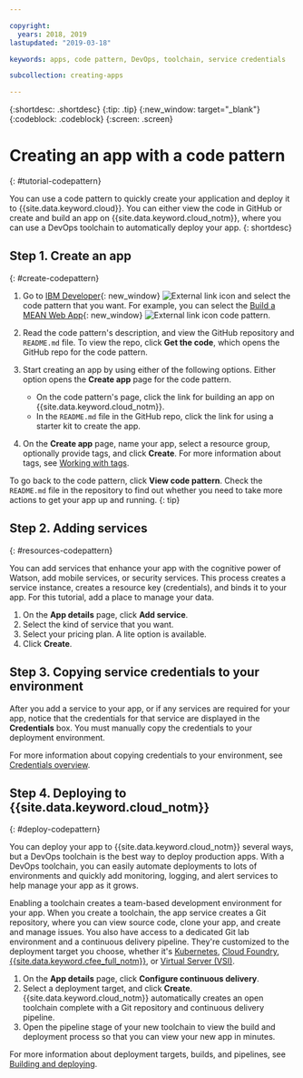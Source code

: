```yaml
---

copyright:
  years: 2018, 2019
lastupdated: "2019-03-18"

keywords: apps, code pattern, DevOps, toolchain, service credentials

subcollection: creating-apps

---
```


{:shortdesc: .shortdesc}
{:tip: .tip}
{:new_window: target="_blank"}
{:codeblock: .codeblock}
{:screen: .screen}

# Creating an app with a code pattern
{: #tutorial-codepattern}

You can use a code pattern to quickly create your application and deploy it to {{site.data.keyword.cloud}}. You can either view the code in GitHub or create and build an app on {{site.data.keyword.cloud_notm}}, where you can use a DevOps toolchain to automatically deploy your app.
{: shortdesc}

## Step 1. Create an app
{: #create-codepattern}

1. Go to [IBM Developer](https://developer.ibm.com/patterns/){: new_window} ![External link icon](../../icons/launch-glyph.svg "External link icon") and select the code pattern that you want. For example, you can select the [Build a MEAN Web App](https://developer.ibm.com/patterns/build-a-mean-web-app/){: new_window} ![External link icon](../../icons/launch-glyph.svg "External link icon") code pattern.

2. Read the code pattern's description, and view the GitHub repository and `README.md` file. To view the repo, click **Get the code**, which opens the GitHub repo for the code pattern.

3. Start creating an app by using either of the following options. Either option opens the **Create app** page for the code pattern.
    * On the code pattern's page, click the link for building an app on {{site.data.keyword.cloud_notm}}. 
    * In the `README.md` file in the GitHub repo, click the link for using a starter kit to create the app. 

4. On the **Create app** page, name your app, select a resource group, optionally provide tags, and click **Create**. For more information about tags, see [Working with tags](/docs/resources?topic=resources-tag).

  To go back to the code pattern, click **View code pattern**. Check the `README.md` file in the repository to find out whether you need to take more actions to get your app up and running.
  {: tip}

## Step 2. Adding services
{: #resources-codepattern}

You can add services that enhance your app with the cognitive power of Watson, add mobile services, or security services. This process creates a service instance, creates a resource key (credentials), and binds it to your app. For this tutorial, add a place to manage your data.

1. On the **App details** page, click **Add service**.
2. Select the kind of service that you want. 
3. Select your pricing plan. A lite option is available.
4. Click **Create**.

## Step 3. Copying service credentials to your environment

After you add a service to your app, or if any services are required for your app, notice that the credentials for that service are displayed in the **Credentials** box. You must manually copy the credentials to your deployment environment.

For more information about copying credentials to your environment, see [Credentials overview](/docs/apps?topic=creating-apps-credentials_overview#credentials_overview).

## Step 4. Deploying to {{site.data.keyword.cloud_notm}}
{: #deploy-codepattern}

You can deploy your app to {{site.data.keyword.cloud_notm}} several ways, but a DevOps toolchain is the best way to deploy production apps. With a DevOps toolchain, you can easily automate deployments to lots of environments and quickly add monitoring, logging, and alert services to help manage your app as it grows.

Enabling a toolchain creates a team-based development environment for your app. When you create a toolchain, the app service creates a Git repository, where you can view source code, clone your app, and create and manage issues. You also have access to a dedicated Git lab environment and a continuous delivery pipeline. They're customized to the deployment target you choose, whether it's [Kubernetes](/docs/containers?topic=containers-container_index), [Cloud Foundry](/docs/cloud-foundry-public?topic=cloud-foundry-public-about-cf), [{{site.data.keyword.cfee_full_notm}}](/docs/cloud-foundry?topic=cloud-foundry-about), or [Virtual Server (VSI)](/docs/vsi?topic=virtual-servers-getting-started-with-virtual-servers).

1. On the **App details** page, click **Configure continuous delivery**.
2. Select a deployment target, and click **Create**. {{site.data.keyword.cloud_notm}} automatically creates an open toolchain complete with a Git repository and continuous delivery pipeline.
3. Open the pipeline stage of your new toolchain to view the build and deployment process so that you can view your new app in minutes.

For more information about deployment targets, builds, and pipelines, see [Building and deploying](/docs/services/ContinuousDelivery?topic=ContinuousDelivery-deliverypipeline_build_deploy).
